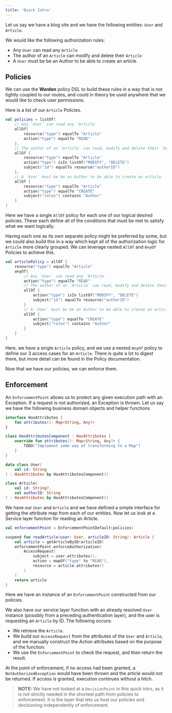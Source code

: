 ```yaml
---
title: 'Quick Intro'
---
```


Let us say we have a blog site and we have the following entities: `User` and `Article`.

We would like the following authorization rules:

 - Any `User` can read any `Article`
 - The author of an `Article` can modify and delete their `Article`
 - A `User` must be be an Author to be able to create an article.
 
 ## Policies
 
We can use the **Warden** policy DSL to build these rules in a way that is not tightly coupled to our routes, and could in theory be used anywhere that we would like to check user permissions.
 
Here is a list of our `Article` Policies.
```kotlin
val policies = listOf(
    // Any `User` can read any `Article`
    allOf{
        resource("type") equalTo "Article"
        action("type") equalTo "READ"
    },
    // The author of an `Article` can read, modify and delete their `Article`
    allOf {
        resource("type") equalTo "Article"
        action("type") isIn listOf("MODIFY", "DELETE")
        subject("id") equalTo resource("authorID")
    },
    // A `User` must be be an Author to be able to create an article.
    allOf {
        resource("type") equalTo "Article"
        action("type") equalTo "CREATE"
        subject("roles") contains "Author"
    }
)
 ```
Here we have a single `AllOf` policy for each one of our logical desired policies. These each define all of the conditions that must be met to satisfy what we want logically.

Having each one as its own separate policy might be preferred by some, but we could also build this in a way which kept all of the authorization logic for `Article` more clearly grouped. We can leverage nested `AllOf` and `AnyOf` Policies to achieve this.

```kotlin
val articlePolicy = allOf {
    resource("type") equalTo "Article"
    anyOf{
        // Any `User` can read any `Article`
        action("type") equalTo "READ"
        // The author of an `Article` can read, modify and delete their `Article`
        allOf {
            action("type") isIn listOf("MODIFY", "DELETE")
            subject("id") equalTo resource("authorID")
        }
        // A `User` must be be an Author to be able to create an article.
        allOf {
            action("type") equalTo "CREATE"
            subject("roles") contains "Author"
        }
    }
}
```
Here, we have a single `Article` policy, and we use a nested `AnyOf` policy to define our 3 access cases for an `Article`. There is quite a lot to digest there, but more detail can be found in the Policy documentation.

Now that we have our policies, we can enforce them.

## Enforcement

An `EnforcementPoint` allows us to protect any given execution path with an Exception. If a request is not authorized, an Exception is thrown. Let us say we have the following business domain objects and helper functions
```kotlin
interface HasAttributes {
    fun attributes(): Map<String, Any?>
}

class HasAttributesComponent : HasAttributes {
    override fun attributes(): Map<String, Any?> {
        TODO("Implement some way of transforming to a Map")
    }
}

data class User(
    val id: String
) : HasAttributes by HasAttributesComponent()

class Article(
    val id: String?,
    val authorID: String
) : HasAttributes by HasAttributesComponent()
```

We have our `User` and `Article` and we have defined a simple interface for getting the attribute map from each of our entities. Now let us look at a Service layer function for reading an Article.

```kotlin
val enforcementPoint = EnforcementPointDefault(policies)

suspend fun readArticle(user: User, articleID: String): Article {
    val article = getArticleByID(articleID)
    enforcementPoint.enforceAuthorization(
        AccessRequest(
            subject = user.attributes(),
            action = mapOf("type" to "READ"),
            resource = article.attributes()
        )
    )
    return article
}
```

Here we have an instance of an `EnforcementPoint` constructed from our policies.

We also have our service layer function with an already resolved `User` instance (possibly from a preceding authentication layer), and the user is requesting an `Article` by ID. The following occurs:

- We retrieve the `Article`.
- We build our `AccessRequest` from the attributes of the `User` and `Article`, and we manually construct the Action attributes based on the purpose of the function.
- We use the `EnforcementPoint` to check the request, and then return the result.

At the point of enforcement, if no access had been granted, a `NotAuthorizedException` would have been thrown and the article would not be returned. If access is granted, execution continues without a hitch.

> **NOTE:** We have not looked at a `DecisionPoint` in this quick intro, as it is not strictly needed in the shortest path from policies to enforcement. It is the layer that lets us host our policies and decisioning independently of enforcement.